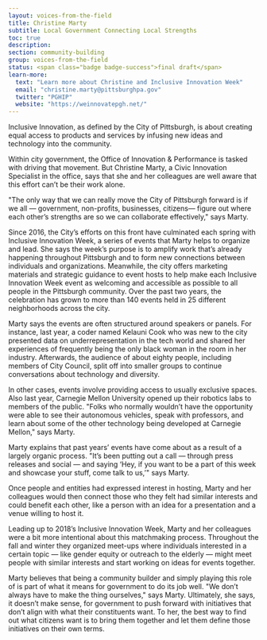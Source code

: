 ```yaml
---
layout: voices-from-the-field
title: Christine Marty
subtitle: Local Government Connecting Local Strengths
toc: true
description:
section: community-building
group: voices-from-the-field
status: <span class="badge badge-success">final draft</span>
learn-more:
  text: "Learn more about Christine and Inclusive Innovation Week"
  email: "christine.marty@pittsburghpa.gov"
  twitter: "PGHIP"
  website: "https://weinnovatepgh.net/"
---
```


Inclusive Innovation, as defined by the City of Pittsburgh, is about creating equal access to products and services by infusing new ideas and technology into the community.

Within city government, the Office of Innovation & Performance is tasked with driving that movement. But Christine Marty, a Civic Innovation Specialist in the office, says that she and her colleagues are well aware that this effort can’t be their work alone.

"The only way that we can really move the City of Pittsburgh forward is if we all — government, non-profits, businesses, citizens— figure out where each other’s strengths are so we can collaborate effectively," says Marty.

Since 2016, the City’s efforts on this front have culminated each spring with Inclusive Innovation Week, a series of events that Marty helps to organize and lead. She says the week’s purpose is to amplify work that’s already happening throughout Pittsburgh and to form new connections between individuals and organizations. Meanwhile, the city offers marketing materials and strategic guidance to event hosts to help make each Inclusive Innovation Week event as welcoming and accessible as possible to all people in the Pittsburgh community. Over the past two years, the celebration has grown to more than 140 events held in 25 different neighborhoods across the city.

Marty says the events are often structured around speakers or panels. For instance, last year, a coder named Kelauni Cook who was new to the city presented data on underrepresentation in the tech world and shared her experiences of frequently being the only black woman in the room in her industry. Afterwards, the audience of about eighty people, including members of City Council, split off into smaller groups to continue conversations about technology and diversity.

In other cases, events involve providing access to usually exclusive spaces. Also last year, Carnegie Mellon University opened up their robotics labs to members of the public.  "Folks who normally wouldn’t have the opportunity were able to see their autonomous vehicles, speak with professors, and learn about some of the other technology being developed at Carnegie Mellon," says Marty.

Marty explains that past years’ events have come about as a result of a largely organic process. "It’s been putting out a call — through press releases and social — and saying ‘Hey, if you want to be a part of this week and showcase your stuff, come talk to us,’" says Marty.

Once people and entities had expressed interest in hosting, Marty and her colleagues would then connect those who they felt had similar interests and could benefit each other, like a person with an idea for a presentation and a venue willing to host it.

Leading up to 2018’s Inclusive Innovation Week, Marty and her colleagues were a bit more intentional about this matchmaking process. Throughout the fall and winter they organized meet-ups where individuals interested in a certain topic — like gender equity or outreach to the elderly — might meet people with similar interests and start working on ideas for events together.

Marty believes that being a community builder and simply playing this role of is part of what it means for government to do its job well.  "We don’t always have to make the thing ourselves," says Marty.  Ultimately, she says, it doesn’t make sense, for government to push forward with initiatives that don’t align with what their constituents want. To her, the best way to find out what citizens want is to bring them together and let them define those initiatives on their own terms.
